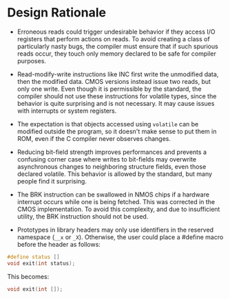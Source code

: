 # Design Rationale

* Erroneous reads could trigger undesirable behavior if they access I/O
   registers that perform actions on reads. To avoid creating a class of
   particularly nasty bugs, the compiler must ensure that if such spurious reads
   occur, they touch only memory declared to be safe for compiler purposes.

* Read-modify-write instructions like INC first write the unmodified data, then
   the modified data. CMOS versions instead issue two reads, but only one
   write. Even though it is permissible by the standard, the compiler should
   not use these instructions for volatile types, since the behavior is quite
   surprising and is not necessary. It may cause issues with interrupts or
   system registers.

* The expectation is that objects accessed using `volatile` can be modified
   outside the program, so it doesn't make sense to put them in ROM, even if
   the C compiler never observes changes.

* Reducing bit-field strength improves performances and prevents a confusing
   corner case where writes to bit-fields may overwrite asynchronous changes
   to neighboring structure fields, even those declared volatile. This
   behavior is allowed by the standard, but many people find it surprising.

* The BRK instruction can be swallowed in NMOS chips if a hardware interrupt
   occurs while one is being fetched. This was corrected in the CMOS
   implementation. To avoid this complexity, and due to insufficient utility, the
   BRK instruction should not be used.

* Prototypes in library headers may only use identifiers in the reserved
    namespace (`__x` or `_X`). Otherwise, the user could place a #define macro
    before the header as follows:

```C
#define status []
void exit(int status);
```

This becomes:

```C
void exit(int []);
```